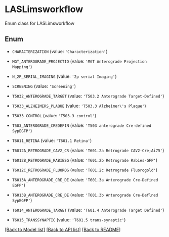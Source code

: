 # LASLimsworkflow

Enum class for LASLimsworkflow

## Enum

* `CHARACTERIZATION` (value: `'Characterization'`)

* `MGT_ANTEROGRADE_PROJECTIO` (value: `'MGT Anterograde Projection Mapping'`)

* `N_2P_SERIAL_IMAGING` (value: `'2p serial Imaging'`)

* `SCREENING` (value: `'Screening'`)

* `T5032_ANTEROGRADE_TARGET` (value: `'T503.2 Anterograde Target-Defined'`)

* `T5033_ALZHEIMERS_PLAQUE` (value: `'T503.3 Alzheimer\'s Plaque'`)

* `T5033_CONTROL` (value: `'T503.3 control'`)

* `T503_ANTEROGRADE_CREDEFIN` (value: `'T503 anterograde Cre-defined SypEGFP'`)

* `T6011_RETINA` (value: `'T601.1 Retina'`)

* `T6012A_RETROGRADE_CAV2_CR` (value: `'T601.2a Retrograde CAV2-Cre;Ai75'`)

* `T6012B_RETROGRADE_RABIESG` (value: `'T601.2b Retrograde Rabies-GFP'`)

* `T6012C_RETROGRADE_FLUOROG` (value: `'T601.2c Retrograde Fluorogold'`)

* `T6013A_ANTEROGRADE_CRE_DE` (value: `'T601.3a Anterograde Cre-Defined EGFP'`)

* `T6013B_ANTEROGRADE_CRE_DE` (value: `'T601.3b Anterograde Cre-Deflned SypEGFP'`)

* `T6014_ANTEROGRADE_TARGET` (value: `'T601.4 Anterograde Target Defined'`)

* `T6015_TRANSSYNAPTIC` (value: `'T601.5 trans-synaptic'`)

[[Back to Model list]](../README.md#documentation-for-models) [[Back to API list]](../README.md#documentation-for-api-endpoints) [[Back to README]](../README.md)


